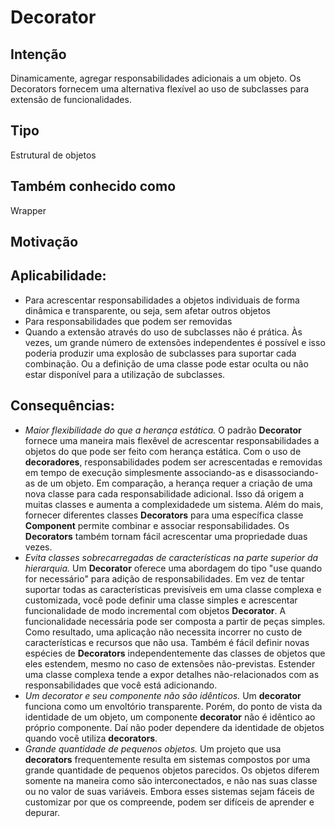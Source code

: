 # Decorator

## Intenção
Dinamicamente, agregar responsabilidades adicionais a um objeto. Os Decorators fornecem uma alternativa flexível ao uso de subclasses para extensão de funcionalidades.
## Tipo
Estrutural de objetos

## Também conhecido como
Wrapper

## Motivação

## Aplicabilidade:
- Para acrescentar responsabilidades a objetos individuais de forma dinâmica e transparente, ou seja, sem afetar outros objetos
- Para responsabilidades que podem ser removidas
- Quando a extensão através do uso de subclasses não é prática. Às vezes, um grande número de extensões independentes é possível e isso poderia produzir uma explosão de subclasses para suportar cada combinação. Ou a definição de uma classe pode estar oculta ou não estar disponível para a utilização de subclasses.

## Consequências:
- *Maior flexibilidade do que a herança estática.* O padrão **Decorator** fornece uma maneira mais flexêvel de acrescentar responsabilidades a objetos do que pode ser feito com herança estática. Com o uso de **decoradores**, responsabilidades podem ser acrescentadas e removidas em tempo de execução simplesmente associando-as e disassociando-as de um objeto. Em comparação, a herança requer a criação de uma nova classe para cada responsabilidade adicional. Isso dá origem a muitas classes e aumenta a complexidadede um sistema. Além do mais, fornecer diferentes classes **Decorators** para uma específica classe **Component** permite combinar e associar responsabilidades. Os **Decorators** também tornam fácil acrescentar uma propriedade duas vezes.
- *Evita classes sobrecarregadas de características na parte superior da hierarquia.* Um **Decorator** oferece uma abordagem do tipo "use quando for necessário" para adição de responsabilidades. Em vez de tentar suportar todas as características previsíveis em uma classe complexa e customizada, você pode definir uma classe simples e acrescentar funcionalidade de modo incremental com objetos **Decorator**. A funcionalidade necessária pode ser composta a partir de peças simples. Como resultado, uma aplicação não necessita incorrer no custo de características e recursos que não usa. Também é fácil definir novas espécies de **Decorators** independentemente das classes de objetos que eles estendem, mesmo no caso de extensões não-previstas. Estender uma classe complexa tende a expor detalhes não-relacionados com as responsabilidades que você está adicionando.
- *Um decorator e seu componente não são idênticos.* Um **decorator** funciona como um envoltório transparente. Porém, do ponto de vista da identidade de um objeto, um componente **decorator** não é idêntico ao próprio componente. Daí não poder dependere da identidade de objetos quando você utiliza **decorators**.
- *Grande quantidade de pequenos objetos.* Um projeto que usa **decorators** frequentemente resulta em sistemas compostos por uma grande quantidade de pequenos objetos parecidos. Os objetos diferem somente na maneira como são interconectados, e não nas suas classe ou no valor de suas variáveis. Embora esses sistemas sejam fáceis de customizar por que os compreende, podem ser difíceis de aprender e depurar.
